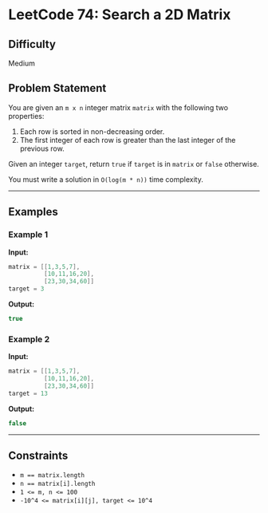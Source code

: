 # LeetCode 74: Search a 2D Matrix

## Difficulty

Medium

## Problem Statement

You are given an `m x n` integer matrix `matrix` with the following two properties:

1. Each row is sorted in non-decreasing order.
2. The first integer of each row is greater than the last integer of the previous row.

Given an integer `target`, return `true` if `target` is in `matrix` or `false` otherwise.

You must write a solution in `O(log(m * n))` time complexity.

---

## Examples

### Example 1

**Input:**

```java
matrix = [[1,3,5,7],
          [10,11,16,20],
          [23,30,34,60]]
target = 3
```

**Output:**

```java
true
```

### Example 2

**Input:**

```java
matrix = [[1,3,5,7],
          [10,11,16,20],
          [23,30,34,60]]
target = 13
```

**Output:**

```java
false
```

---

## Constraints

* `m == matrix.length`
* `n == matrix[i].length`
* `1 <= m, n <= 100`
* `-10^4 <= matrix[i][j], target <= 10^4`
